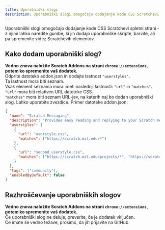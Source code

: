 ```yaml
---
title: Uporabniški slogi
description: Uporabniški slogi omogočajo dodajanje kode CSS Scratchevi spletni strani - z njimi lahko naredite gumbe, ki jih dodajo uporabniške skripte, barvite, ali pa spremenite videz Scratchevih elementov.
---
```


Uporabniški slogi omogočajo dodajanje kode CSS Scratchevi spletni strani - z njimi lahko naredite gumbe, ki jih dodajo uporabniške skripte, barvite, ali pa spremenite videz Scratchevih elementov.

## Kako dodam uporabniški slog?
**Vedno znova naložite Scratch Addons na strani `chrome://extensions`, potem ko spremenite vaš dodatek.**  
Odprite datoteko addon.json in dodajte lastnost `"userstyles"`.  
Ta lastnost mora biti seznam.  
Vsak element seznama mora imeti naslednji lastnosti: `"url"` in `"matches"`.  
`"url"` mora biti relativen URL datoteke CSS.  
`"matches"` mora biti seznam URL-jev, na katerih naj bo dodan uporabniški slog. Lahko uporabite zvezdice.
Primer datoteke addon.json:
```json
{
  "name": "Scratch Messaging",
  "description": "Provides easy reading and replying to your Scratch messages.",
  "userstyles": [
    {
      "url": "userstyle.css",
      "matches": ["https://scratch.mit.edu/*"]
    },
    {
      "url": "second_userstyle.css",
      "matches": ["https://scratch.mit.edu/projects/*", "https://scratch.mit.edu/users/*"]
    }
  ],
  "tags": ["community"],
  "enabledByDefault": false
}
```

## Razhroščevanje uporabniških slogov
**Vedno znova naložite Scratch Addons na strani `chrome://extensions`, potem ko spremenite vaš dodatek.**  
Če uporabniški slog ne deluje, preverite, če je dodatek vključen.  
Če imate še vedno težave, prosimo, da jih prijavite na GitHub.
